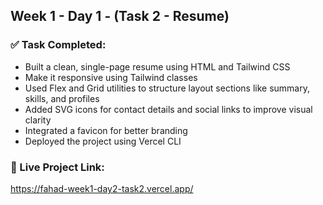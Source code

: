 ## Week 1 - Day 1 - (Task 2 - Resume)

### ✅ Task Completed:

- Built a clean, single-page resume using HTML and Tailwind CSS
- Make it responsive using Tailwind classes
- Used Flex and Grid utilities to structure layout sections like summary, skills, and profiles
- Added SVG icons for contact details and social links to improve visual clarity
- Integrated a favicon for better branding
- Deployed the project using Vercel CLI

### 🔗 Live Project Link:

https://fahad-week1-day2-task2.vercel.app/